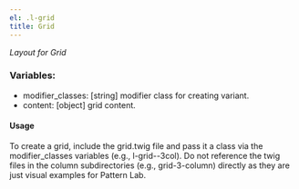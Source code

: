 ```yaml
---
el: .l-grid
title: Grid
---
```

_Layout for Grid_

### Variables:
* modifier_classes: [string] modifier class for creating variant.
* content: [object] grid content.

#### Usage
To create a grid, include the grid.twig file and pass it a class via
the modifier_classes variables (e.g., l-grid--3col).  Do not
reference the twig files in the column subdirectories (e.g.,
grid-3-column) directly as they are just visual examples for Pattern
Lab.  
